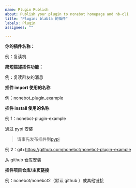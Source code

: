 ```yaml
---
name: Plugin Publish
about: Publish your plugin to nonebot homepage and nb-cli
title: "Plugin: blabla 的插件"
labels: Plugin
assignees: ""

---
```


**你的插件名称：**

例：复读机

**简短描述插件功能：**

例：复读群友的消息

**插件 import 使用的名称**

例：nonebot_plugin_example

**插件 install 使用的名称**

例 1：nonebot-plugin-example

通过 pypi 安装

> 请事先发布插件到[pypi](https://pypi.org/)

例 2：git+https://github.com/nonebot/nonebot-plugin-example

从 github 仓库安装

**插件项目仓库/主页链接**

例：nonebot/nonebot2（默认 github ）或其他链接
